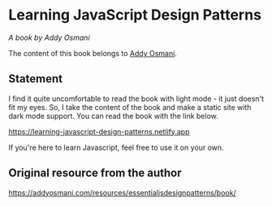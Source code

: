 # Learning JavaScript Design Patterns

_A book by Addy Osmani_

The content of this book belongs to [Addy Osmani](https://twitter.com/addyosmani).

## Statement

I find it quite uncomfortable to read the book with light mode - it just doesn't fit my eyes. So, I take the content of the book and make a static site with dark mode support. You can read the book with the link below.

https://learning-javascript-design-patterns.netlify.app

If you're here to learn Javascript, feel free to use it on your own.

## Original resource from the author

https://addyosmani.com/resources/essentialjsdesignpatterns/book/
